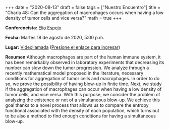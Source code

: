 +++
date      = "2020-08-13"
draft     = false
tags      = ["Nuestro Encuentro"]
title     = "Charla 48: Can the aggregation of macrophages occurs when having a low density of tumor cells and vice versa?"
math      = true
+++

**Conferencista:** [Elio Espejo](https://www.nottingham.edu.cn/en/Science-Engineering/People/Profile.aspx?id=24de951a-0579-4836-be52-f2ad6147139e&language=en-GB)

**Fecha:** Martes 18 de agosto de 2020, 5:00 p.m.

**Lugar:** [Videollamada](https://meet.google.com/izy-pzig-pbf)  ([Presione el enlace para ingresar](https://meet.google.com/izy-pzig-pbf))

**Resumen**:Although macrophages are part of the human immune system, it has been remarkably observed in laboratory experiments that decreasing its number can slow down the tumor progression. We analyze through a recently mathematical model proposed in the literature, necessary conditions for aggregation of tumor cells and macrophages. In order to do so, we prove the possibility of having blow-up in finite time. Next, we study if the aggregation of macrophages can occur when having a low density of tumor cells, and vice versa. With this purpose, we consider the problem of analyzing the existence or not of a simultaneous blow-up. We achieve this goal thanks to a novel process that allows us to compare the entropy functional associated with the density of each population, which turns out to be also a method to find enough conditions for having a simultaneous blow-up.



